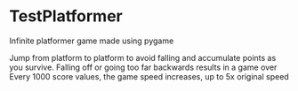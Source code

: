 # TestPlatformer
Infinite platformer game made using pygame

Jump from platform to platform to avoid falling and accumulate points as you survive.
Falling off or going too far backwards results in a game over
Every 1000 score values, the game speed increases, up to 5x original speed
